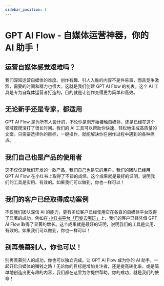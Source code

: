 ```yaml
---
sidebar_position: 1
---
```


# GPT AI Flow - 自媒体运营神器，你的 AI 助手！

## 运营自媒体感觉艰难吗？

我们深知运营自媒体的难度。创作有趣、引人入胜的内容不是件易事，而且竞争激烈，需要的时间和精力也很大。这就是我们创建 GPT AI Flow 的初衷。这个 AI 工具是专为自媒体运营者打造的，目的就是让创作变得更为简单和高效。

## 无论新手还是专家，都适用

GPT AI Flow 是为所有人设计的，不论你是刚开始接触自媒体，还是已经在这个领域摸爬滚打了很长时间。我们的 AI 工具可以帮助你快速、轻松地生成高质量的文案。只需要选择你的目标，一键操作，就能解决你在创作过程中遇到的各种痛点。

## 我们自己也是产品的使用者

这不仅仅是我们开发的一款产品，我们自己也是它的用户。我们的团队已经用 GPT AI Flow 在小红书上取得了不错的成绩。这个成果就是最好的证明，说明我们的工具是实用、有效的。如果我们可以做到，你也一样可以！

## 我们的客户已经取得成功案例

不仅我们团队深信 AI 的能力，更有多位客户已经使用它在各自的自媒体平台取得了显著的成功。例如在<a target="_blank" href="https://www.xiaohongshu.com/user/profile/56cf33c550c4b408633787cf">
小红书平台「巴黎去哪玩」</a>上，我们的客户已经凭借 GPT AI Flow 取得了显著的增长。这个成果就是最好的证明，说明我们的工具是实用、有效的。如果我们可以做到，你也一样可以！

## 别再羡慕别人，你也可以！

别再羡慕别人的成功，你也可以独立完成。让 GPT AI Flow 成为你的 AI 助手，一起开启自媒体的赚钱之路！无论你的目标是增加关注者，还是提高转化率，或是简单地创造出更有趣的内容，我们都在这里为你提供帮助。你的成功，就是我们的使命！
